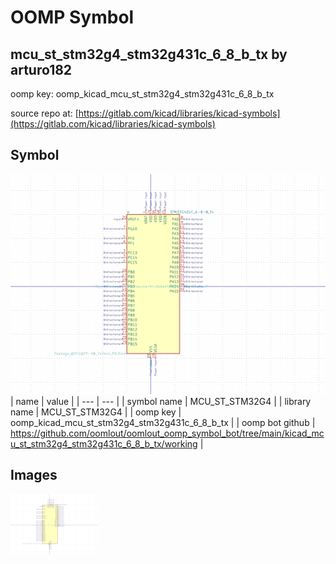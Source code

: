 # OOMP Symbol  
## mcu_st_stm32g4_stm32g431c_6_8_b_tx  by arturo182  
  
oomp key: oomp_kicad_mcu_st_stm32g4_stm32g431c_6_8_b_tx  
  
source repo at: [https://gitlab.com/kicad/libraries/kicad-symbols](https://gitlab.com/kicad/libraries/kicad-symbols)  
## Symbol  
  
[![working.png](working_600.png)](working.png)  
| name | value | 
| --- | --- | 
| symbol name | MCU_ST_STM32G4 | 
| library name | MCU_ST_STM32G4 | 
| oomp key | oomp_kicad_mcu_st_stm32g4_stm32g431c_6_8_b_tx | 
| oomp bot github | https://github.com/oomlout/oomlout_oomp_symbol_bot/tree/main/kicad_mcu_st_stm32g4_stm32g431c_6_8_b_tx/working | 
## Images  
  
[![working.png](working_140.png)](working.png)  
